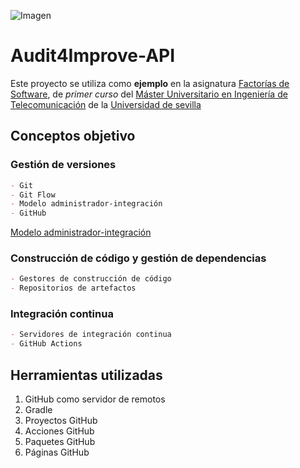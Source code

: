 ![Imagen](https://avatars.githubusercontent.com/u/71695310?s=400&amp;u=ddcba7460f1df463bbbb6e8fd6b5557e64fb114c&amp;v=4)
# Audit4Improve-API

Este proyecto se utiliza como **ejemplo** en la asignatura [Factorías de Software](https://www.us.es/estudiar/que-estudiar/oferta-de-masteres/master-universitario-en-ingenieria-de-telecomunicacion-0/52040007), de _primer curso_ del [Máster Universitario en Ingeniería de Telecomunicación](https://www.us.es/estudiar/que-estudiar/oferta-de-masteres/master-universitario-en-ingenieria-de-telecomunicacion-0) de la [Universidad de sevilla](http://us.es)
## Conceptos objetivo
### Gestión de versiones
```markdown
- Git
- Git Flow
- Modelo administrador-integración
- GitHub
```
[Modelo administrador-integración](http://git-scm.com/book/es/v2/Git-en-entornos-distribuidos-Flujos-de-trabajo-distribuidos)
### Construcción de código y gestión de dependencias
```markdown
- Gestores de construcción de código
- Repositorios de artefactos
```
### Integración continua
```markdown
- Servidores de integración continua
- GitHub Actions
```
## Herramientas utilizadas
1. GitHub como servidor de remotos
2. Gradle
3. Proyectos GitHub
4. Acciones GitHub
5. Paquetes GitHub
6. Páginas GitHub
